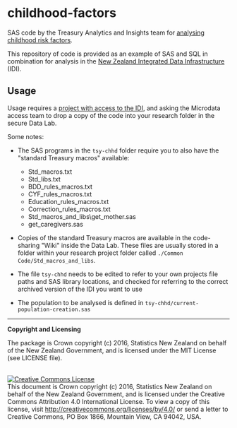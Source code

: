 # childhood-factors

SAS code by the Treasury Analytics and Insights team for [analysing childhood risk factors](http://www.treasury.govt.nz/publications/research-policy/ap/2015/15-02/13.htm).

This repository of code is provided as an example of SAS and SQL in combination for analysis in the [New Zealand Integrated Data Infrastructure](http://m.stats.govt.nz/browse_for_stats/snapshots-of-nz/integrated-data-infrastructure.aspx) (IDI).  

## Usage

Usage requires a [project with access to the IDI](http://www.stats.govt.nz/tools_and_services/microdata-access/data-lab.aspx), and asking the Microdata access team to drop a copy of the code into your research folder in the secure Data Lab.

Some notes:

* The SAS programs in the `tsy-chhd` folder require you to also have the "standard Treasury macros" available:

    * Std_macros.txt
    * Std_libs.txt
    * BDD_rules_macros.txt
    * CYF_rules_macros.txt
    * Education_rules_macros.txt
    * Correction_rules_macros.txt
    * Std_macros_and_libs\get_mother.sas
    * get_caregivers.sas

* Copies of the standard Treasury macros are available in the code-sharing "Wiki" inside the Data Lab.  These files are usually stored in a folder within your research project folder called `./Common Code/Std_macros_and_libs`.
* The file `tsy-chhd` needs to be edited to refer to your own projects file paths and SAS library locations, and checked for referring to the correct archived version of the IDI you want to use
* The population to be analysed is defined in `tsy-chhd/current-population-creation.sas`




---
__Copyright and Licensing__

The package is Crown copyright (c) 2016, Statistics New Zealand on behalf of the New Zealand Government, and is licensed under the MIT License (see LICENSE file).

<br /><a rel="license" href="http://creativecommons.org/licenses/by/4.0/"><img alt="Creative Commons License" style="border-width:0" src="https://i.creativecommons.org/l/by/4.0/88x31.png" /></a><br />This document is Crown copyright (c) 2016, Statistics New Zealand on behalf of the New Zealand Government, and is licensed under the Creative Commons Attribution 4.0 International License. To view a copy of this license, visit http://creativecommons.org/licenses/by/4.0/ or send a letter to Creative Commons, PO Box 1866, Mountain View, CA 94042, USA.
